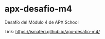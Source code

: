 # apx-desafio-m4
Desafío del Módulo 4 de APX School

Link: https://ismateri.github.io/apx-desafio-m4/
